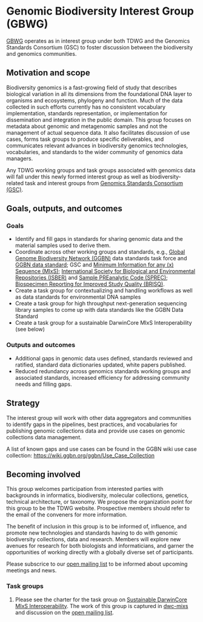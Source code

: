 # Genomic Biodiversity Interest Group (GBWG)

[GBWG](https://www.tdwg.org/community/gbwg/) operates as in interest group under both TDWG and the Genomics Standards Consortium 
(GSC) to foster discussion between the biodiversity and genomics communities. 

## Motivation and scope

Biodiversity genomics is a fast-growing field of study that describes biological variation in all its dimensions from the foundational DNA layer to organisms and ecosystems, phylogeny and function. Much of the data collected in such efforts currently has no consistent vocabulary implementation, standards representation, or implementation for dissemination and integration in the public domain. This group focuses on metadata about genomic and metagenomic samples and not the management of actual sequence data.  It also facilitates discussion of use cases, forms task groups to produce specific deliverables, and communicates relevant advances in biodiversity genomics technologies, vocabularies, and standards to the wider community of genomics data managers.

Any TDWG working groups and task groups associated with genomics data will fall under this newly formed interest group as well as biodiversity-related task and interest groups from [Genomics Standards Consortium (GSC)](https://github.com/GenomicsStandardsConsortium).

## Goals, outputs, and outcomes

### Goals

* Identify and fill gaps in standards for sharing genomic data and the material samples used to derive them. 
* Coordinate across other working groups and standards, e.g., [Global Genome Biodiversity Network (GGBN)](http://www.ggbn.org/ggbn_portal/)  data standards task force and [GGBN data standard](https://terms.tdwg.org/wiki/GGBN_Data_Standard); GSC and [Minimum Information for any (x) Sequence (MIxS)](https://press3.mcs.anl.gov/gensc/mixs/); [International Society for Biological and Environmental Repositories (ISBER)](http://www.isber.org) and [Sample PREanalytic Code (SPREC)](https://www.isber.org/page/SPREC); [Biospecimen Reporting for Improved Study Quality (BRISQ)](https://www.ncbi.nlm.nih.gov/pubmed/21433001).
* Create a task group for contextualizing and handling workflows as well as data standards for environmental DNA samples
* Create a task group for high throughput next-generation sequencing library samples to come up with data standards like the GGBN Data Standard
* Create a task group for a sustainable DarwinCore MIxS Interoperability (see below)

### Outputs and outcomes

* Additional gaps in genomic data uses defined, standards reviewed and ratified, standard data dictionaries updated, white papers published.
* Reduced redundancy across genomics standards working groups and associated standards, increased efficiency for addressing community needs and filling gaps. 

## Strategy

The interest group will work with other data aggregators and communities to identify gaps in the pipelines, best practices, and vocabularies for publishing genomic collections data and provide use cases on genomic collections data management.

A list of known gaps and use cases can be found in the GGBN wiki use case collection: https://wiki.ggbn.org/ggbn/Use_Case_Collection  

## Becoming involved

This group welcomes participation from interested parties with backgrounds in informatics, biodiversity, molecular collections, genetics, technical architecture, or taxonomy. We propose the organization point for this group to be the TDWG website. Prospective members should refer to the email of the conveners for more information.

The benefit of inclusion in this group is to be informed of, influence, and promote new technologies and standards having to do with genomic biodiversity collections, data and research. Members will explore new avenues for research for both biologists and informaticians, and garner the opportunities of working directly with a globally diverse set of participants.

Please subscrice to our [open mailing list](http://lists.tdwg.org/mailman/listinfo/gbwg) to be informed about upcoming meetings and news.

### Task groups

1. Please see the charter for the task group on [Sustainable DarwinCore MIxS Interoperability](https://www.tdwg.org/community/gbwg/MIxS/). The work of this group is captured in [dwc-mixs](dwc-mixs) and discussion on the [open mailing list](http://lists.tdwg.org/mailman/listinfo/dwc-mixs).








